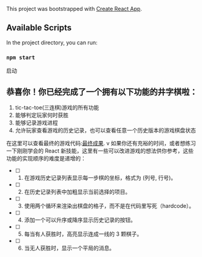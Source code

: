 This project was bootstrapped with [Create React App](https://github.com/facebook/create-react-app).

## Available Scripts

In the project directory, you can run:

### `npm start`

启动

## 恭喜你！你已经完成了一个拥有以下功能的井字棋啦：

1. tic-tac-toe(三连棋)游戏的所有功能
2. 能够判定玩家何时获胜
3. 能够记录游戏进程
4. 允许玩家查看游戏的历史记录，也可以查看任意一个历史版本的游戏棋盘状态

在这里可以查看最终的游戏代码:[最终成果](https://codepen.io/gaearon/pen/gWWZgR?editors=0010).
v
如果你还有充裕的时间，或者想练习一下刚刚学会的 React 新技能，这里有一些可以改进游戏的想法供你参考，这些功能的实现顺序的难度是递增的：

- [ ] 1. 在游戏历史记录列表显示每一步棋的坐标，格式为 (列号, 行号)。
- [ ] 2. 在历史记录列表中加粗显示当前选择的项目。
- [ ] 3. 使用两个循环来渲染出棋盘的格子，而不是在代码里写死（hardcode）。
- [ ] 4. 添加一个可以升序或降序显示历史记录的按钮。
- [ ] 5. 每当有人获胜时，高亮显示连成一线的 3 颗棋子。
- [ ] 6. 当无人获胜时，显示一个平局的消息。
